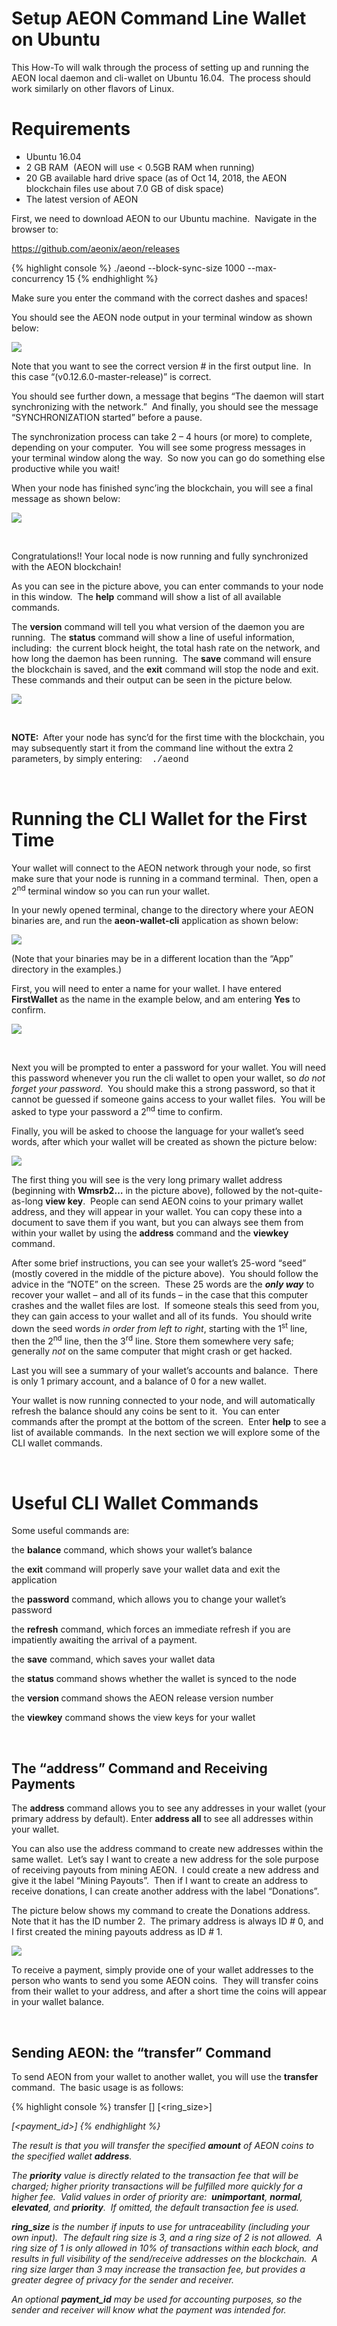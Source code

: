 
<h1>Setup AEON Command Line Wallet on Ubuntu</h1>

<p>This How-To will walk through the process of setting up and
running the AEON local daemon and cli-wallet on Ubuntu 16.04.  The process
should work similarly on other flavors of Linux.</p>

<h1>Requirements</h1>

*   Ubuntu 16.04
*   2 GB RAM  (AEON will use &lt; 0.5GB RAM when running)
*   20 GB available hard drive space (as of Oct 14, 2018, the AEON blockchain files use about 7.0 GB of disk space)
*   The latest version of AEON

<p>First, we need to download AEON to our Ubuntu machine. 
Navigate in the browser to:</p>

<p><a
href="https://github.com/aeonix/aeon/releases">https://github.com/aeonix/aeon/releases</a></p>

<!-- <img src="githubDownload.PNG">  

<p><b>NOTE:</b>  Make sure you get the 0.12.6.0 release or
later, as it has some important security and stability fixes.  The latest
release should always be listed first on the page.</p>

<h1>Use the Provided Linux 64-bit Binaries</h1>

<p>This option is easiest, if the binaries will run on your
version of Linux.  Note that you must be running a 64-bit Linux operating
system.  These should work fine on recent versions of Ubuntu.</p>

<p>(If you find that the provided binaries will not run on your
Linux system, you have the option to download and build the binaries on your own
system. This will be covered in a later guide.)</p>

<p>To download the provided binaries, click on the
“aeon-linux-x64-v0.12.6.0.tar.bz2” link, and save the file.  This will likely
save the file in your Downloads directory, unless you specify another location.</p>

<img src="githubDownload1.PNG">

<p>&nbsp;</p>

<p><b>NOTE:</b>  To enter the commands in this tutorial, you
will need to be logged into your Linux machine with a Terminal program, or from
the Desktop you can open the Terminal Emulator that is provided with your
version of Ubuntu.</p>

<p><b>NOTE:  </b>In the pictures below, each command begins
after the command prompt.  On my system, the command prompt always starts with “<b>minnow@faramir:</b>”
followed by the current directory path, and ends with the dollar sign character
(<b>$</b>).  So the first command in the below picture is “mkdir App”.  As you
follow along, type the commands after your command prompt in your terminal
window, and press the Enter key after typing each command.</p>

<p>&nbsp;</p>

<p>First, we should set up a directory for our aeon apps.  It
will hold any versions of Aeon we install, and any mining software we may
install later.  I will create a new directory within my home directory, called
“App”.  If you choose a different name, be sure to use your directory name in
place of “App” in any below commands.</p>

<img src="prep1.PNG">

<p>Next I will unpack the file I downloaded, into the App
directory, using the “tar” command. In the picture below, the command is on the
first line.  This assumes you downloaded AEON to your “Downloads” directory. 
If you downloaded it to a different location, you will need to replace
“./Downloads/” with the correct directory of the file on your machine.</p>

<p><b>NOTE:</b>  The period-followed-by-slash (./) in the commands signifies "the current
directory".  I am running this command from my home directory, and the "Downloads" and "App"
directories are both located there.  That is why you see
"./Downloads/..." and "./App".

<img src="prep2.PNG">

<p>From the 8 lines of output above, we can see that a new
directory was created inside our App directory, called “<b>aeon-v-0.12.6.0</b>”. 
All of the provided binaries now exist within that sub-directory.</p>

<p>To validate that everything looks right, you can use the
“cd” command to change to the new directory, and the “ls” command to list all
the files in that directory.  This is shown in the below picture:</p>

<img src="prep3.PNG">


<p>Notice the 7 green files listed below the “ls” command. (You may not see them in green.)
Those are the AEON binaries.  </p>

<p>In this tutorial we will be using the <b>aeond </b>and the <b>aeon-wallet-cli</b>
binaries.  You can run them from within this directory.</p>

<p>&nbsp;</p>

<h1>Running the Local Node for the First Time</h1>

<p>The <b>aeond</b> binary is the Local AEON Node application. 
(It is also known as the “aeond daemon”.)  </p>

<p>When running for the first time, your node will download the
entire AEON blockchain to your computer.  To speed up this process, we run the
node with 2 parameters as follows:</p>

<!-- <p>                <span style='font-family:"Courier New"'>./aeond -->
<!-- --block-sync-size 1000 --max-concurrency 15</span></p> -->

{% highlight console %}
./aeond --block-sync-size 1000 --max-concurrency 15
{% endhighlight %}

<p>Make sure you enter the command with the correct dashes and
spaces!</p>

<p>You should see the AEON node output in your terminal window
as shown below:</p>

<img src="aeond1.PNG">

<p>Note that you want to see the correct version # in the first
output line.  In this case “(v0.12.6.0-master-release)” is correct.</p>

<p>You should see further down, a message that begins “The
daemon will start synchronizing with the network.”  And finally, you should see
the message “SYNCHRONIZATION started” before a pause.</p>

<p>The synchronization process can take 2 – 4 hours (or more)
to complete, depending on your computer.  You will see some progress messages
in your terminal window along the way.  So now you can go do something else productive while
you wait!</p>

<p>When your node has finished sync’ing the blockchain, you
will see a final message as shown below:</p>

<img src="aeond2.PNG">

<p>&nbsp;</p>

<p>Congratulations!! Your local node is now running and fully synchronized with
the AEON blockchain!</p>

<p>As you can see in the picture above, you can enter commands
to your node in this window.  The <b>help</b> command will show a list of all
available commands.</p>

<p>The <b>version</b> command will tell you what version of the
daemon you are running.  The <b>status</b> command will show a line of useful
information, including:  the current block height, the total hash rate on the
network, and how long the daemon has been running.  The <b>save</b> command
will ensure the blockchain is saved, and the <b>exit</b> command will stop the
node and exit.  These commands and their output can be seen in the picture
below.</p>

<img src="aeond4.PNG">

<p><b>&nbsp;</b></p>

<p><b>NOTE:  </b>After your node has sync’d for the first time with the
blockchain, you may subsequently start it from the command line without the extra 2
parameters, by simply entering:    <span style='font-family:"Courier New"'>./aeond</span></p>

<p>&nbsp;</p>

<h1>Running the CLI Wallet for the First Time</h1>

<p>Your wallet will connect to the AEON network through your
node, so first make sure that your node is running in a command terminal. 
Then, open a 2<sup>nd</sup> terminal window so you can run your wallet.</p>

<p>In your newly opened terminal, change to the directory where
your AEON binaries are, and run the <b>aeon-wallet-cli</b> application as shown below:</p>

<img src="wallet-cli1.PNG">

<p>(Note that your binaries may be in a different location than
the “App” directory in the examples.)</p>

<p>First, you will need to enter a name for your wallet. I have
entered <b>FirstWallet</b> as the name in the example below, and am entering <b>Yes</b>
to confirm.</p>

<img src="wallet-cli2.PNG">

<p>&nbsp;</p>

<p>Next you will be prompted to enter a password for your
wallet. You will need this password whenever you run the cli wallet to open
your wallet, so <i>do not forget your password</i>.  You should make this a
strong password, so that it cannot be guessed if someone gains access to your
wallet files.  You will be asked to type your password a 2<sup>nd</sup> time to
confirm.  </p>

<p>Finally, you will be asked to choose the language for your
wallet’s seed words, after which your wallet will be created as shown the
picture below:</p>

<img src="wallet-cli3.PNG">

<p>The first thing you will see is the very long primary wallet address
(beginning with <b>Wmsrb2…</b> in the picture above), followed by the not-quite-as-long <b>view
key</b>.  People can send AEON coins to your primary wallet address, and they
will appear in your wallet. You can copy these into a document to save them if
you want, but you can always see them from within your wallet by using the <b>address</b>
command and the <b>viewkey</b> command.</p>

<p>After some brief instructions, you can see your wallet’s
25-word “seed” (mostly covered in the middle of the picture above).  You should
follow the advice in the “NOTE” on the screen.  These 25 words are the <b><i>only
way</i></b> to recover your wallet – and all of its funds – in the case that
this computer crashes and the wallet files are lost.  If someone steals this
seed from you, they can gain access to your wallet and all of its funds.  You
should write down the seed words <i>in order from left to right</i>, starting
with the 1<sup>st</sup> line, then the 2<sup>nd</sup> line, then the 3<sup>rd</sup>
line. Store them somewhere very safe; generally <i>not</i> on the same computer that 
might crash or get hacked.</p>

<p>Last you will see a summary of your wallet’s accounts and
balance.  There is only 1 primary account, and a balance of 0 for a new wallet.</p>

<p>Your wallet is now running connected to your node, and will
automatically refresh the balance should any coins be sent to it.  You can
enter commands after the prompt at the bottom of the screen.  Enter <b>help</b>
to see a list of available commands.  In the next section we will explore some
of the CLI wallet commands.</p>

<p>&nbsp;</p>

<h1>Useful CLI Wallet Commands</h1>

<p>Some useful commands are:</p>

<p>the <b>balance</b> command, which shows your wallet’s balance</p>

<p>the <b>exit</b> command will properly save your wallet data and
exit the application</p>

<p>the <b>password</b> command, which allows you to change your
wallet’s password</p>

<p>the <b>refresh</b> command, which forces an immediate refresh if you are 
impatiently awaiting the arrival of a payment.</p>

<p>the <b>save</b> command, which saves your wallet data</p>

<p>the <b>status</b> command shows whether the wallet is synced to
the node</p>

<p>the <b>version </b>command shows the AEON release version number</p>

<p>the <b>viewkey</b> command shows the view keys for your wallet</p>

<p>&nbsp;</p>

<h2>The “address” Command and Receiving Payments</h2>

<p>The <b>address</b> command allows you to see any addresses
in your wallet (your primary address by default). Enter <b>address all</b> to
see all addresses within your wallet.  </p>

<p>You can also use the address command to create new
addresses within the same wallet.  Let’s say I want to create a new address for
the sole purpose of receiving payouts from mining AEON.  I could create a new
address and give it the label “Mining Payouts”.  Then if I want to create an
address to receive donations, I can create another address with the label “Donations”.</p>

<p>The picture below shows my command to create the Donations
address.  Note that it has the ID number 2.  The primary address is always ID #
0, and I first created the mining payouts address as ID # 1.</p>

<img src="wallet-cli4.PNG">

<p>To receive a payment, simply provide one of your wallet
addresses to the person who wants to send you some AEON coins.  They will transfer
coins from their wallet to your address, and after a short time the coins will
appear in your wallet balance.</p>

<p>&nbsp;</p>

<h2>Sending AEON: the “transfer” Command</h2>

<p>To send AEON from your wallet to another wallet, you will
use the <b>transfer</b> command.  The basic usage is as follows:</p>

{% highlight console %}
transfer [<priority>] [<ring_size>] <address> <amount> [<payment_id>]
{% endhighlight %}

<p>The result is that you will transfer the specified <b>amount</b>
of AEON coins to the specified wallet <b>address</b>.</p>

<p>The <b>priority</b> value is directly related to the
transaction fee that will be charged; higher priority transactions will be fulfilled more
quickly for a higher fee.  Valid values in order of priority are:  <b>unimportant</b>,
<b>normal</b>, <b>elevated</b>, and <b>priority</b>.  If omitted, the default transaction
fee is used.</p>

<p><b>ring_size</b> is the number if inputs to use for
untraceability (including your own input).  The default ring size is 3, and a ring size of 2 is not
allowed.  A ring size of 1 is only allowed in 10% of transactions within each
block, and results in full visibility of the send/receive addresses on the blockchain. 
A ring size larger than 3 <i>may</i> increase the transaction fee, but provides
a greater degree of privacy for the sender and receiver.</p>

<p>An optional <b>payment_id</b> may be used for accounting
purposes, so the sender and receiver will know what the payment was intended
for.</p>

